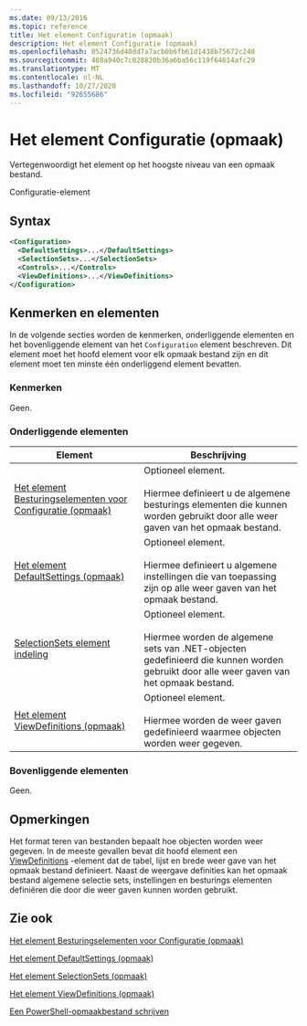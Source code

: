 ```yaml
---
ms.date: 09/13/2016
ms.topic: reference
title: Het element Configuratie (opmaak)
description: Het element Configuratie (opmaak)
ms.openlocfilehash: 0524736d40dd7a7acb0b6fb61d1438b75672c240
ms.sourcegitcommit: 488a940c7c828820b36a6ba56c119f64614afc29
ms.translationtype: MT
ms.contentlocale: nl-NL
ms.lasthandoff: 10/27/2020
ms.locfileid: "92655686"
---
```

# <a name="configuration-element-format"></a>Het element Configuratie (opmaak)

Vertegenwoordigt het element op het hoogste niveau van een opmaak bestand.

Configuratie-element

## <a name="syntax"></a>Syntax

```xml
<Configuration>
  <DefaultSettings>...</DefaultSettings>
  <SelectionSets>...</SelectionSets>
  <Controls>...</Controls>
  <ViewDefinitions>...</ViewDefinitions>
</Configuration>

```

## <a name="attributes-and-elements"></a>Kenmerken en elementen

In de volgende secties worden de kenmerken, onderliggende elementen en het bovenliggende element van het `Configuration` element beschreven. Dit element moet het hoofd element voor elk opmaak bestand zijn en dit element moet ten minste één onderliggend element bevatten.

### <a name="attributes"></a>Kenmerken

Geen.

### <a name="child-elements"></a>Onderliggende elementen

|Element|Beschrijving|
|-------------|-----------------|
|[Het element Besturingselementen voor Configuratie (opmaak)](./controls-element-for-configuration-format.md)|Optioneel element.<br /><br /> Hiermee definieert u de algemene besturings elementen die kunnen worden gebruikt door alle weer gaven van het opmaak bestand.|
|[Het element DefaultSettings (opmaak)](./defaultsettings-element-format.md)|Optioneel element.<br /><br /> Hiermee definieert u algemene instellingen die van toepassing zijn op alle weer gaven van het opmaak bestand.|
|[SelectionSets element indeling](./selectionsets-element-format.md)|Optioneel element.<br /><br /> Hiermee worden de algemene sets van .NET-objecten gedefinieerd die kunnen worden gebruikt door alle weer gaven van het opmaak bestand.|
|[Het element ViewDefinitions (opmaak)](./viewdefinitions-element-format.md)|Optioneel element.<br /><br /> Hiermee worden de weer gaven gedefinieerd waarmee objecten worden weer gegeven.|

### <a name="parent-elements"></a>Bovenliggende elementen

Geen.

## <a name="remarks"></a>Opmerkingen

Het format teren van bestanden bepaalt hoe objecten worden weer gegeven. In de meeste gevallen bevat dit hoofd element een [ViewDefinitions](./viewdefinitions-element-format.md) -element dat de tabel, lijst en brede weer gave van het opmaak bestand definieert. Naast de weergave definities kan het opmaak bestand algemene selectie sets, instellingen en besturings elementen definiëren die door die weer gaven kunnen worden gebruikt.

## <a name="see-also"></a>Zie ook

[Het element Besturingselementen voor Configuratie (opmaak)](./controls-element-for-configuration-format.md)

[Het element DefaultSettings (opmaak)](./defaultsettings-element-format.md)

[Het element SelectionSets (opmaak)](./selectionsets-element-format.md)

[Het element ViewDefinitions (opmaak)](./viewdefinitions-element-format.md)

[Een PowerShell-opmaakbestand schrijven](./writing-a-powershell-formatting-file.md)

